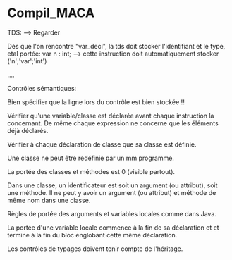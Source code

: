 # Compil_MACA

TDS: --> Regarder 

Dès que l'on rencontre "var_decl", la tds doit stocker l'identifiant et le type, etal portée:
    var n : int; --> cette instruction doit automatiquement stocker ('n';'var';'int')

....

Contrôles sémantiques:

Bien spécifier que la ligne lors du contrôle est bien stockée !!

Vérifier qu'une variable/classe est déclarée avant chaque instruction la concernant. De même chaque expression ne concerne que les éléments déjà déclarés.

Vérifier à chaque déclaration de classe que sa classe est définie.

Une classe ne peut être redéfinie par un mm programme.

La portée des classes et méthodes est 0 (visible partout).

Dans une classe, un identificateur est soit un argument (ou attribut), soit une méthode. Il ne peut y avoir un argument (ou attribut) et méthode de même nom dans une classe.

Règles de portée des arguments et variables locales comme dans Java.

La portée d'une variable locale commence à la fin de sa déclaration et et termine à la fin du bloc englobant cette même déclaration.

Les contrôles de typages doivent tenir compte de l'héritage.